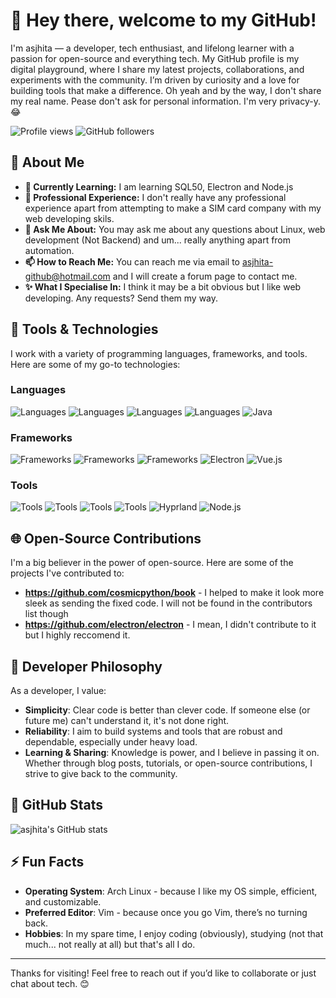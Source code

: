 # 👋 Hey there, welcome to my GitHub!

I'm asjhita — a developer, tech enthusiast, and lifelong learner with a passion for open-source and everything tech. My GitHub profile is my digital playground, where I share my latest projects, collaborations, and experiments with the community. I’m driven by curiosity and a love for building tools that make a difference. Oh yeah and by the way, I don't share my real name. Pease don't ask for personal information. I'm very privacy-y. 😂

![Profile views](https://komarev.com/ghpvc/?username=asjhita&color=blueviolet) ![GitHub followers](https://img.shields.io/github/followers/asjhita?label=Follow) 

## 🚀 About Me

- **🌱 Currently Learning:** I am learning SQL50, Electron and Node.js
- **💼 Professional Experience:** I don't really have any professional experience apart from attempting to make a SIM card company with my web developing skils.
- **💬 Ask Me About:** You may ask me about any questions about Linux, web development (Not Backend) and um... really anything apart from automation.
- **📫 How to Reach Me:** You can reach me via email to asjhita-github@hotmail.com and I will create a forum page to contact me.
- **✨ What I Specialise In:** I think it may be a bit obvious but I like web developing. Any requests? Send them my way.

## 🔨 Tools & Technologies

I work with a variety of programming languages, frameworks, and tools. Here are some of my go-to technologies:

### Languages
![Languages](https://img.shields.io/badge/-Python-3572A5?logo=python&logoColor=white) ![Languages](https://img.shields.io/badge/-JavaScript-F7DF1E?logo=javascript&logoColor=black) ![Languages](https://img.shields.io/badge/-HTML5-E34F26?logo=html5&logoColor=white) ![Languages](https://img.shields.io/badge/-CSS3-1572B6?logo=css3&logoColor=white) ![Java](https://img.shields.io/badge/Java-007396?logo=openjdk&logoColor=white)



### Frameworks
![Frameworks](https://img.shields.io/badge/-Django-092E20?logo=django&logoColor=white) ![Frameworks](https://img.shields.io/badge/-React-61DAFB?logo=react&logoColor=black) ![Frameworks](https://img.shields.io/badge/-FastAPI-009688?logo=fastapi&logoColor=white) ![Electron](https://img.shields.io/badge/Electron-47848F?logo=electron&logoColor=white) ![Vue.js](https://img.shields.io/badge/Vue.js-4FC08D?logo=vue.js&logoColor=white)




### Tools
![Tools](https://img.shields.io/badge/-Vim-019733?logo=vim&logoColor=white) ![Tools](https://img.shields.io/badge/-Docker-2496ED?logo=docker&logoColor=white) ![Tools](https://img.shields.io/badge/-Git-F05032?logo=git&logoColor=white) ![Tools](https://img.shields.io/badge/-Linux-FCC624?logo=linux&logoColor=black) ![Hyprland](https://img.shields.io/badge/Hyprland-3FC5FF?logo=hyprland&logoColor=white) ![Node.js](https://img.shields.io/badge/Node.js-339933?logo=node.js&logoColor=white)



## 🌐 Open-Source Contributions

I'm a big believer in the power of open-source. Here are some of the projects I've contributed to:

- **https://github.com/cosmicpython/book** - I helped to make it look more sleek as sending the fixed code. I will not be found in the contributors list though
- **https://github.com/electron/electron** - I mean, I didn't contribute to it but I highly reccomend it.

## 🧩 Developer Philosophy

As a developer, I value:

- **Simplicity**: Clear code is better than clever code. If someone else (or future me) can't understand it, it's not done right.
- **Reliability**: I aim to build systems and tools that are robust and dependable, especially under heavy load.
- **Learning & Sharing**: Knowledge is power, and I believe in passing it on. Whether through blog posts, tutorials, or open-source contributions, I strive to give back to the community.

## 🌟 GitHub Stats

![asjhita's GitHub stats](https://github-readme-stats.vercel.app/api?username=asjhita&show_icons=true&theme=radical)

## ⚡ Fun Facts

- **Operating System**: Arch Linux - because I like my OS simple, efficient, and customizable.
- **Preferred Editor**: Vim - because once you go Vim, there’s no turning back.
- **Hobbies**: In my spare time, I enjoy coding (obviously), studying (not that much... not really at all) but that's all I do.

---

Thanks for visiting! Feel free to reach out if you’d like to collaborate or just chat about tech. 😊

